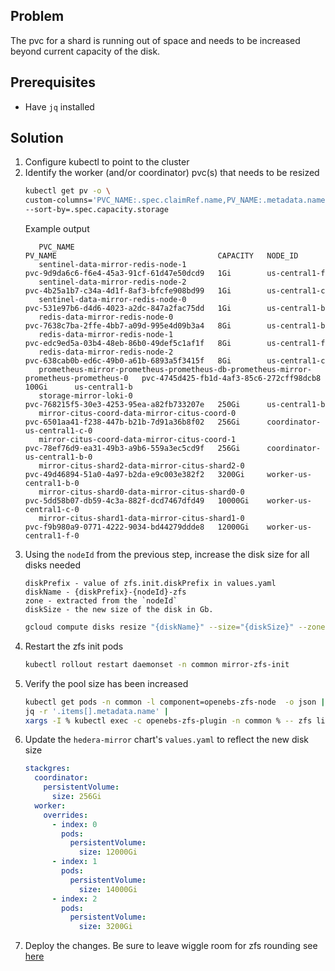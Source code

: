 ## Problem

The pvc for a shard is running out of space and needs to be increased beyond current capacity of the disk.

## Prerequisites

- Have `jq` installed

## Solution

1. Configure kubectl to point to the cluster
2. Identify the worker (and/or coordinator) pvc(s) that needs to be resized
   ```bash
   kubectl get pv -o \
   custom-columns='PVC_NAME:.spec.claimRef.name,PV_NAME:.metadata.name,CAPACITY:..spec.capacity.storage,NODE_ID:.spec.nodeAffinity.required.nodeSelectorTerms[0].matchExpressions[0].values[0]' \
   --sort-by=.spec.capacity.storage
   ```
   Example output
   ```text
      PVC_NAME                                                                               PV_NAME                                    CAPACITY   NODE_ID
      sentinel-data-mirror-redis-node-1                                                      pvc-9d9da6c6-f6e4-45a3-91cf-61d47e50dcd9   1Gi        us-central1-f
      sentinel-data-mirror-redis-node-2                                                      pvc-4b25a1b7-c34a-4d1f-8af3-bfcfe908bd99   1Gi        us-central1-c
      sentinel-data-mirror-redis-node-0                                                      pvc-531e97b6-d4d6-4023-a2dc-847a2fac75dd   1Gi        us-central1-b
      redis-data-mirror-redis-node-0                                                         pvc-7638c7ba-2ffe-4bb7-a09d-995e4d09b3a4   8Gi        us-central1-b
      redis-data-mirror-redis-node-1                                                         pvc-edc9ed5a-03b4-48eb-86b0-49def5c1af1f   8Gi        us-central1-f
      redis-data-mirror-redis-node-2                                                         pvc-638cab0b-ed6c-49b0-a61b-6893a5f3415f   8Gi        us-central1-c
      prometheus-mirror-prometheus-prometheus-db-prometheus-mirror-prometheus-prometheus-0   pvc-4745d425-fb1d-4af3-85c6-272cff98dcb8   100Gi      us-central1-b
      storage-mirror-loki-0                                                                  pvc-768215f5-30e3-4253-95ea-a82fb733207e   250Gi      us-central1-b
      mirror-citus-coord-data-mirror-citus-coord-0                                           pvc-6501aa41-f238-447b-b21b-7d91a36b8f02   256Gi      coordinator-us-central1-c-0
      mirror-citus-coord-data-mirror-citus-coord-1                                           pvc-78ef76d9-ea31-49b3-a9b6-559a3ec5cd9f   256Gi      coordinator-us-central1-b-0
      mirror-citus-shard2-data-mirror-citus-shard2-0                                         pvc-49d46894-51a0-4a97-b2da-e9c003e382f2   3200Gi     worker-us-central1-b-0
      mirror-citus-shard0-data-mirror-citus-shard0-0                                         pvc-5dd58b07-db59-4c3a-882f-dcd7467dfd49   10000Gi    worker-us-central1-c-0
      mirror-citus-shard1-data-mirror-citus-shard1-0                                         pvc-f9b980a9-0771-4222-9034-bd44279ddde8   12000Gi    worker-us-central1-f-0
   ```
3. Using the `nodeId` from the previous step, increase the disk size for all disks needed
   ```text
   diskPrefix - value of zfs.init.diskPrefix in values.yaml
   diskName - {diskPrefix}-{nodeId}-zfs
   zone - extracted from the `nodeId`
   diskSize - the new size of the disk in Gb.
   ```
   ```bash
   gcloud compute disks resize "{diskName}" --size="{diskSize}" --zone="{zone}"
   ```
4. Restart the zfs init pods
   ```bash
   kubectl rollout restart daemonset -n common mirror-zfs-init
   ```
5. Verify the pool size has been increased
   ```bash
   kubectl get pods -n common -l component=openebs-zfs-node  -o json |
   jq -r '.items[].metadata.name' |
   xargs -I % kubectl exec -c openebs-zfs-plugin -n common % -- zfs list
   ```
6. Update the `hedera-mirror` chart's `values.yaml` to reflect the new disk size
   ```yaml
   stackgres:
     coordinator:
       persistentVolume:
         size: 256Gi
     worker:
       overrides:
         - index: 0
           pods:
             persistentVolume:
               size: 12000Gi
         - index: 1
           pods:
             persistentVolume:
               size: 14000Gi
         - index: 2
           pods:
             persistentVolume:
               size: 3200Gi
   ```
7. Deploy the changes. Be sure to leave wiggle room for zfs rounding
   see [here](https://github.com/openebs/zfs-localpv/blob/develop/docs/faq.md#7-why-the-zfs-volume-size-is-different-than-the-reqeusted-size-in-pvc)
